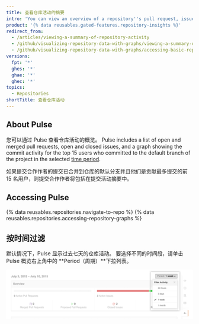 ```yaml
---
title: 查看仓库活动的摘要
intro: 'You can view an overview of a repository''s pull request, issue, and commit activity.'
product: '{% data reusables.gated-features.repository-insights %}'
redirect_from:
  - /articles/viewing-a-summary-of-repository-activity
  - /github/visualizing-repository-data-with-graphs/viewing-a-summary-of-repository-activity
  - /github/visualizing-repository-data-with-graphs/accessing-basic-repository-data/viewing-a-summary-of-repository-activity
versions:
  fpt: '*'
  ghes: '*'
  ghae: '*'
  ghec: '*'
topics:
  - Repositories
shortTitle: 查看仓库活动
---
```


## About Pulse

您可以通过 Pulse 查看仓库活动的概览。 Pulse includes a list of open and merged pull requests, open and closed issues, and a graph showing the commit activity for the top 15 users who committed to the default branch of the project in the selected [time period](/articles/viewing-a-summary-of-repository-activity#filtering-by-time).

如果提交合作作者的提交已合并到仓库的默认分支并且他们是贡献最多提交的前 15 名用户，则提交合作作者将包括在提交活动摘要中。

## Accessing Pulse

{% data reusables.repositories.navigate-to-repo %}
{% data reusables.repositories.accessing-repository-graphs %}

## 按时间过滤

默认情况下，Pulse 显示过去七天的仓库活动。 要选择不同的时间段，请单击 Pulse 概览右上角中的 **Period（周期）**下拉列表。

![按时间过滤 Pulse 活动](/assets/images/help/pulse/pulse_time_filter_dropdown.png)
